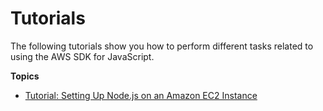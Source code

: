 # Tutorials<a name="tutorials"></a>

The following tutorials show you how to perform different tasks related to using the AWS SDK for JavaScript\.

**Topics**
+ [Tutorial: Setting Up Node\.js on an Amazon EC2 Instance](setting-up-node-on-ec2-instance.md)